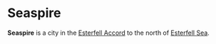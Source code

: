 # Seaspire

**Seaspire** is a city in the [Esterfell Accord](esterfell-accord.md) to the north of [Esterfell Sea](../../mote/esterfell/lenya/esterfell-sea).
